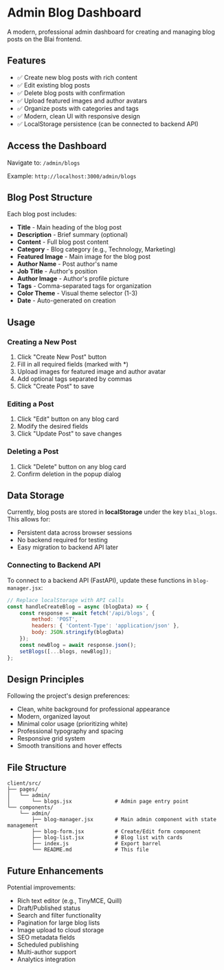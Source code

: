 # Admin Blog Dashboard

A modern, professional admin dashboard for creating and managing blog posts on the Blai frontend.

## Features

- ✅ Create new blog posts with rich content
- ✅ Edit existing blog posts
- ✅ Delete blog posts with confirmation
- ✅ Upload featured images and author avatars
- ✅ Organize posts with categories and tags
- ✅ Modern, clean UI with responsive design
- ✅ LocalStorage persistence (can be connected to backend API)

## Access the Dashboard

Navigate to: `/admin/blogs`

Example: `http://localhost:3000/admin/blogs`

## Blog Post Structure

Each blog post includes:

- **Title** - Main heading of the blog post
- **Description** - Brief summary (optional)
- **Content** - Full blog post content
- **Category** - Blog category (e.g., Technology, Marketing)
- **Featured Image** - Main image for the blog post
- **Author Name** - Post author's name
- **Job Title** - Author's position
- **Author Image** - Author's profile picture
- **Tags** - Comma-separated tags for organization
- **Color Theme** - Visual theme selector (1-3)
- **Date** - Auto-generated on creation

## Usage

### Creating a New Post

1. Click "Create New Post" button
2. Fill in all required fields (marked with *)
3. Upload images for featured image and author avatar
4. Add optional tags separated by commas
5. Click "Create Post" to save

### Editing a Post

1. Click "Edit" button on any blog card
2. Modify the desired fields
3. Click "Update Post" to save changes

### Deleting a Post

1. Click "Delete" button on any blog card
2. Confirm deletion in the popup dialog

## Data Storage

Currently, blog posts are stored in **localStorage** under the key `blai_blogs`. This allows for:
- Persistent data across browser sessions
- No backend required for testing
- Easy migration to backend API later

### Connecting to Backend API

To connect to a backend API (FastAPI), update these functions in `blog-manager.jsx`:

```javascript
// Replace localStorage with API calls
const handleCreateBlog = async (blogData) => {
    const response = await fetch('/api/blogs', {
        method: 'POST',
        headers: { 'Content-Type': 'application/json' },
        body: JSON.stringify(blogData)
    });
    const newBlog = await response.json();
    setBlogs([...blogs, newBlog]);
};
```

## Design Principles

Following the project's design preferences:
- Clean, white background for professional appearance
- Modern, organized layout
- Minimal color usage (prioritizing white)
- Professional typography and spacing
- Responsive grid system
- Smooth transitions and hover effects

## File Structure

```
client/src/
├── pages/
│   └── admin/
│       └── blogs.jsx              # Admin page entry point
└── components/
    └── admin/
        ├── blog-manager.jsx       # Main admin component with state management
        ├── blog-form.jsx          # Create/Edit form component
        ├── blog-list.jsx          # Blog list with cards
        ├── index.js               # Export barrel
        └── README.md              # This file
```

## Future Enhancements

Potential improvements:
- Rich text editor (e.g., TinyMCE, Quill)
- Draft/Published status
- Search and filter functionality
- Pagination for large blog lists
- Image upload to cloud storage
- SEO metadata fields
- Scheduled publishing
- Multi-author support
- Analytics integration

